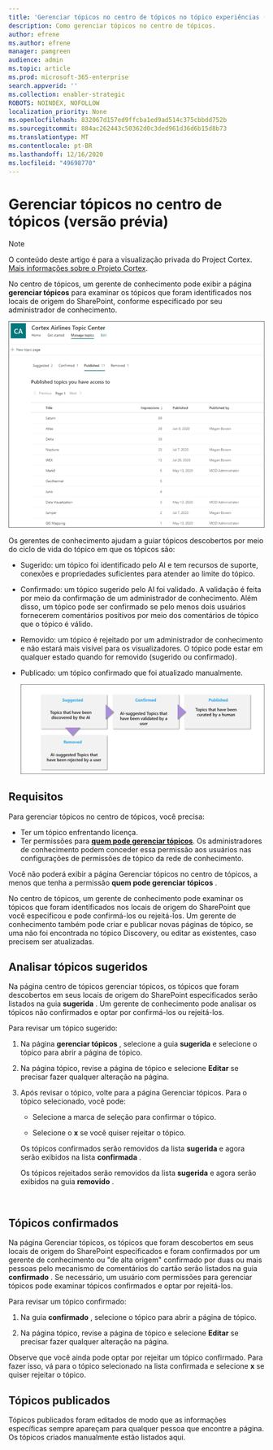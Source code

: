 ```yaml
---
title: 'Gerenciar tópicos no centro de tópicos no tópico experiências (versão prévia) '
description: Como gerenciar tópicos no centro de tópicos.
author: efrene
ms.author: efrene
manager: pamgreen
audience: admin
ms.topic: article
ms.prod: microsoft-365-enterprise
search.appverid: ''
ms.collection: enabler-strategic
ROBOTS: NOINDEX, NOFOLLOW
localization_priority: None
ms.openlocfilehash: 832067d157ed9ffcba1ed9ad514c375cbbdd752b
ms.sourcegitcommit: 884ac262443c50362d0c3ded961d36d6b15d8b73
ms.translationtype: MT
ms.contentlocale: pt-BR
ms.lasthandoff: 12/16/2020
ms.locfileid: "49698770"
---
```

# <a name="manage-topics-in-the-topic-center-preview"></a>Gerenciar tópicos no centro de tópicos (versão prévia)

> [!Note] 
> O conteúdo deste artigo é para a visualização privada do Project Cortex. [Mais informações sobre o Projeto Cortex](https://aka.ms/projectcortex).

No centro de tópicos, um gerente de conhecimento pode exibir a página **gerenciar tópicos** para examinar os tópicos que foram identificados nos locais de origem do SharePoint, conforme especificado por seu administrador de conhecimento.  

   ![Centro de tópicos](../media/knowledge-management/topic-center.png) </br> 



Os gerentes de conhecimento ajudam a guiar tópicos descobertos por meio do ciclo de vida do tópico em que os tópicos são:

- Sugerido: um tópico foi identificado pelo AI e tem recursos de suporte, conexões e propriedades suficientes para atender ao limite do tópico.
- Confirmado: um tópico sugerido pelo AI foi validado. A validação é feita por meio da confirmação de um administrador de conhecimento. Além disso, um tópico pode ser confirmado se pelo menos dois usuários fornecerem comentários positivos por meio dos comentários de tópico que o tópico é válido.
- Removido: um tópico é rejeitado por um administrador de conhecimento e não estará mais visível para os visualizadores. O tópico pode estar em qualquer estado quando for removido (sugerido ou confirmado). 
- Publicado: um tópico confirmado que foi atualizado manualmente.

   ![Gráfico de ciclo de vida do tópico](../media/knowledge-management/topic-lifecycle.png) </br> 

## <a name="requirements"></a>Requisitos

Para gerenciar tópicos no centro de tópicos, você precisa:
- Ter um tópico enfrentando licença.
- Ter permissões para [**quem pode gerenciar tópicos**](https://docs.microsoft.com/microsoft-365/knowledge/topic-experiences-user-permissions). Os administradores de conhecimento podem conceder essa permissão aos usuários nas configurações de permissões de tópico da rede de conhecimento. 

Você não poderá exibir a página Gerenciar tópicos no centro de tópicos, a menos que tenha a permissão **quem pode gerenciar tópicos** .

No centro de tópicos, um gerente de conhecimento pode examinar os tópicos que foram identificados nos locais de origem do SharePoint que você especificou e pode confirmá-los ou rejeitá-los. Um gerente de conhecimento também pode criar e publicar novas páginas de tópico, se uma não foi encontrada no tópico Discovery, ou editar as existentes, caso precisem ser atualizadas.


## <a name="review-suggested-topics"></a>Analisar tópicos sugeridos

Na página centro de tópicos gerenciar tópicos, os tópicos que foram descobertos em seus locais de origem do SharePoint especificados serão listados na guia **sugerida** . Um gerente de conhecimento pode analisar os tópicos não confirmados e optar por confirmá-los ou rejeitá-los.

Para revisar um tópico sugerido:

1. Na página **gerenciar tópicos** , selecione a guia **sugerida** e selecione o tópico para abrir a página de tópico.</br>

2. Na página tópico, revise a página de tópico e selecione **Editar** se precisar fazer qualquer alteração na página.

3. Após revisar o tópico, volte para a página Gerenciar tópicos. Para o tópico selecionado, você pode:

   - Selecione a marca de seleção para confirmar o tópico.
    
   - Selecione o **x** se você quiser rejeitar o tópico.

    Os tópicos confirmados serão removidos da lista **sugerida** e agora serão exibidos na lista **confirmada** .

    Os tópicos rejeitados serão removidos da lista **sugerida** e agora serão exibidos na guia **removido** .

   </br> 

## <a name="confirmed-topics"></a>Tópicos confirmados

Na página Gerenciar tópicos, os tópicos que foram descobertos em seus locais de origem do SharePoint especificados e foram confirmados por um gerente de conhecimento ou "de alta origem" confirmado por duas ou mais pessoas pelo mecanismo de comentários do cartão serão listados na guia **confirmado** . Se necessário, um usuário com permissões para gerenciar tópicos pode examinar tópicos confirmados e optar por rejeitá-los.

Para revisar um tópico confirmado:

1. Na guia **confirmado** , selecione o tópico para abrir a página de tópico.</br>

2. Na página tópico, revise a página de tópico e selecione **Editar** se precisar fazer qualquer alteração na página.

Observe que você ainda pode optar por rejeitar um tópico confirmado.  Para fazer isso, vá para o tópico selecionado na lista confirmada e selecione **x** se quiser rejeitar o tópico.

## <a name="published-topics"></a>Tópicos publicados
Tópicos publicados foram editados de modo que as informações específicas sempre apareçam para qualquer pessoa que encontre a página. Os tópicos criados manualmente estão listados aqui.




